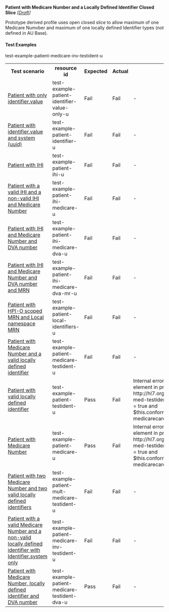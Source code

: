 **Patient with Medicare Number and a Locally Defined Identifier Closed Slice** *[[Draft](http://hl7.org/fhir/r4/valueset-publication-status.html)]*

Prototype derived profile uses open closed slice to allow maximum of one Medicare Numvber and maximum of one locally defined Identifier types (not defined in AU Base).

#### Test Examples

<table class="list" style="width:100%">
    <colgroup>
       <col span="1" style="width: 19%;"/>
       <col span="1" style="width: 25%;"/>
       <col span="1" style="width: 10%;"/>
       <col span="1" style="width: 10%;"/>
       <col span="1" style="width: 20%;"/>
    </colgroup>
	<tbody>
      <tr>
        <th>Test scenario</th>
        <th>resource id</th>
        <th>Expected</th>
        <th>Actual</th>
		<th>Notes</th>
      </tr>
      <tr>
        <td><a href="Patient-test-example-patient-identifier-value-only-u.html">Patient with only identifier.value</a></td>
        <td>test-example-patient-identifier-value-only-u</td>
        <td>Fail</td>
        <td>Fail</td>
        <td>-</td>
      </tr>
      <tr>
        <td><a href="Patient-test-example-patient-identifier-u.html">Patient with identifier.value and system (uuid)</a></td>
        <td>test-example-patient-identifier-u</td>
        <td>Fail</td>
        <td>Fail</td>
        <td>-</td>
      </tr>
      <tr>
        <td><a href="Patient-test-example-patient-ihi-u.html">Patient with IHI</a></td>
        <td>test-example-patient-ihi-u</td>
        <td>Fail</td>
        <td>Fail</td>
        <td>-</td>
      </tr>
      <tr>
        <td><a href="Patient-test-example-patient-ihi-medicare-u.html">Patient with a valid IHI and a non-valid IHI and Medicare Number</a></td>
        <td>test-example-patient-ihi-medicare-u</td>
        <td>Fail</td>
        <td>Fail</td>
        <td>-</td>
      </tr>
      <tr>
        <td><a href="Patient-test-example-patient-ihi-medicare-dva-u.html">Patient with IHI and Medicare Number and DVA number</a></td>
        <td>test-example-patient-ihi-medicare-dva-u</td>
        <td>Fail</td>
        <td>Fail</td>
        <td>-</td>
      </tr>
      <tr>
        <td><a href="Patient-test-example-patient-ihi-medicare-dva-mr-u.html">Patient with IHI and Medicare Number and DVA number and MRN</a></td>
        <td>test-example-patient-ihi-medicare-dva-mr-u</td>
        <td>Fail</td>
        <td>Fail</td>
        <td>-</td>
      </tr>
      <tr>
        <td><a href="Patient-test-example-patient-local-identifiers-u.html">Patient with HPI-O scoped MRN and Local namespace MRN</a></td>
        <td>test-example-patient-local-identifiers-u</td>
        <td>Fail</td>
        <td>Fail</td>
        <td>-</td>
      </tr>
      <tr>
        <td><a href="Patient-test-example-patient-medicare-testident-u.html">Patient with Medicare Number and a valid locally defined identifier</a></td>
        <td>test-example-patient-medicare-testident-u</td>
        <td>Fail</td>
        <td>Fail</td>
        <td>-</td>
      </tr>
      <tr>
        <td><a href="Patient-test-example-patient-testident-u.html">Patient with valid locally defined identifier</a></td>
        <td>test-example-patient-testident-u</td>
        <td>Pass</td>
        <td>Fail</td>
        <td>Internal error: Problem evaluating slicing expression for element in profile http://hl7.org.au/fhir/StructureDefinition/patient-ident-slice-med-testident-closedslice path Patient.identifier[0] (fhirPath = true and $this.conformsTo('http://hl7.org.au/fhir/StructureDefinition/au-medicarecardnumber')): Not supported yet</td>
      </tr>
      <tr>
        <td><a href="Patient-test-example-patient-medicare-u.html">Patient with Medicare Number</a></td>
        <td>test-example-patient-medicare-u</td>
        <td>Pass</td>
        <td>Fail</td>
        <td>Internal error: Problem evaluating slicing expression for element in profile http://hl7.org.au/fhir/StructureDefinition/patient-ident-slice-med-testident-closedslice path Patient.identifier[0] (fhirPath = true and $this.conformsTo('http://hl7.org.au/fhir/StructureDefinition/au-medicarecardnumber')): Not supported yet</td>
      </tr>
      <tr>
        <td><a href="Patient-test-example-patient-mult-medicare-testident-u.html">Patient with two Medicare Number and two valid locally defined identifiers</a></td>
        <td>test-example-patient-mult-medicare-testident-u</td>
        <td>Fail</td>
        <td>Fail</td>
        <td>-</td>
      </tr>
      <tr>
        <td><a href="Patient-test-example-patient-medicare-inv-testident-u.html">Patient with a valid Medicare Number and a non-valid locally defined identifier with Identifier.system only</a></td>
        <td>test-example-patient-medicare-inv-testident-u</td>test-example-patient-medicare-inv-testident-u
        <td>Fail</td>
        <td>Fail</td>
        <td>-</td>
      </tr>
      <tr>
        <td><a href="Patient-test-example-patient-medicare-testident-dva-u.html">Patient with Medicare Number, locally defined identifier and DVA number</a></td>
        <td>test-example-patient-medicare-testident-dva-u</td>
        <td>Pass</td>
        <td>Fail</td>
        <td>-</td>
      </tr>
     </tbody>
</table>